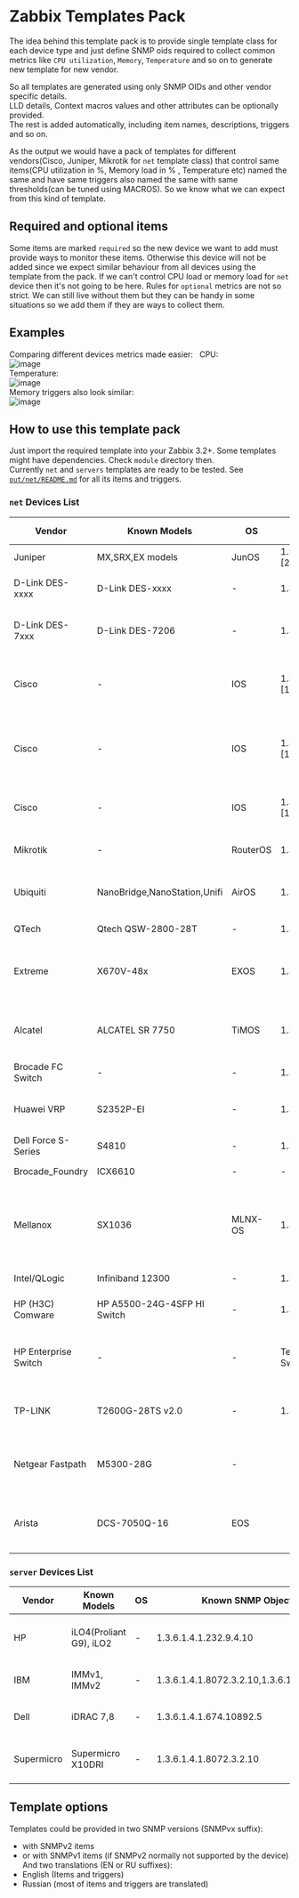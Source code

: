 # Zabbix Templates Pack
The idea behind this template pack is to provide single template class for each device type and just define SNMP oids required to collect common metrics like `CPU utilization`, `Memory`, `Temperature` and so on to generate new template for new vendor.  


So all templates are generated using only SNMP OIDs and other vendor specific details.  
LLD details, Context macros values and other attributes can be optionally provided.   
The rest is added automatically, including item names, descriptions, triggers and so on.  

As the output we would have a pack of templates for different vendors(Cisco, Juniper, Mikrotik for `net` template class) that control same items(CPU utilization in %, Memory load in % , Temperature etc) named the same and have same triggers also named the same with same thresholds(can be tuned using MACROS). So we know what we can expect from this kind of template.  



## Required and optional items  
Some items are marked `required` so the new device we want to add must provide ways to monitor these items. Otherwise this device will not be added since we expect similar behaviour from all devices using the template from the pack. If we can't control CPU load or memory load for `net` device then it's not going to be here.
Rules for `optional` metrics are not so strict. We can still live without them but they can be handy in some situations so we add them if they are ways to collect them.  

## Examples
Comparing different devices metrics made easier:  
CPU:  
![image](https://cloud.githubusercontent.com/assets/14870891/22948032/1ef3a5e0-f30e-11e6-8886-43f38998000d.png)  
Temperature:  
![image](https://cloud.githubusercontent.com/assets/14870891/22948078/4d41a514-f30e-11e6-846e-acb5d782f903.png)  
Memory triggers also look similar:  
![image](https://cloud.githubusercontent.com/assets/14870891/22948146/842493e8-f30e-11e6-927a-79d13ca9ef5b.png)  


## How to use this template pack  
Just import the required template into your Zabbix 3.2+. Some templates might have dependencies. Check `module` directory then.  
Currently `net` and `servers` templates are ready to be tested.  See [`out/net/README.md`](https://github.com/v-zhuravlev/zbx_template_pack/tree/master/out/net) for all its items and triggers. 

### `net` Devices List  
|Vendor|Known Models|OS|Known SNMP ObjectID|Template Net name|MIBS used|Reference|  
|----|-----|----|-----|------|---------|----------|    
|Juniper|	MX,SRX,EX models|JunOS|1.3.6.1.4.1.636.1.1.1.2.[29,39]|Template Net Juniper|JUNIPER-MIB|-|  
|D-Link DES-xxxx|D-Link DES-xxxx|-|1.3.6.1.4.1.171.10.113.3.1|Template Net D-Link DES|DLINK-AGENT-MIB,EQUIPMENT-MIB|-|
|D-Link DES-7xxx|D-Link DES-7206|-|1.3.6.1.4.1.171.10.97.1.1|Template Net D-Link DES 7200|ENTITY-MIB,MY-SYSTEM-MIB,MY-PROCESS-MIB,MY-MEMORY-MIB|-|
|Cisco|-|IOS|1.3.6.1.4.1.9.1.\[1045,1208,896,864\]|Template Net Cisco IOS Software releases 12.2\_3.5\_ or later|CISCO-PROCESS-MIB,CISCO-MEMORY-POOL-MIB,CISCO-ENVMON-MIB|<http://www.cisco.com/c/en/us/support/docs/ip/simple-network-management-protocol-snmp/15216-contiguous-memory.html> , <http://www.cisco.com/c/en/us/support/docs/ip/simple-network-management-protocol-snmp/15215-collect-cpu-util-snmp.html>|  
|Cisco|-|IOS|1.3.6.1.4.1.9.1.\[1045,1208,896,864\]|Template Net Cisco IOS Software releases later to 12.0\_3\_T and prior to 12.2\_3.5\_|CISCO-PROCESS-MIB,CISCO-MEMORY-POOL-MIB,CISCO-ENVMON-MIB|<http://www.cisco.com/c/en/us/support/docs/ip/simple-network-management-protocol-snmp/15216-contiguous-memory.html>, <http://www.cisco.com/c/en/us/support/docs/ip/simple-network-management-protocol-snmp/15215-collect-cpu-util-snmp.html>|  
|Cisco|-|IOS|1.3.6.1.4.1.9.1.\[1045,1208,896,864\]|Template Net Cisco IOS Software releases prior to 12.0\_3\_T|OLD-CISCO-CPU-MIB,CISCO-MEMORY-POOL-MIB|<http://www.cisco.com/c/en/us/support/docs/ip/simple-network-management-protocol-snmp/15216-contiguous-memory.html>, <http://www.cisco.com/c/en/us/support/docs/ip/simple-network-management-protocol-snmp/15215-collect-cpu-util-snmp.html>|  
|Mikrotik|-|RouterOS|1.3.6.1.4.1.14988.1|Template Net Mikrotik|MIKROTIK-MIB,HOST-RESOURCES-MIB|-|  
|Ubiquiti|NanoBridge,NanoStation,Unifi|AirOS|1.3.6.1.4.1.10002.1|Template Net Ubiquiti AirOS|FROGFOOT-RESOURCES-MIB,IEEE802dot11-MIB|-|  
|QTech|Qtech QSW-2800-28T|-|1.3.6.1.4.1.27514.1.1.1.49|Template Net QTech QSW|QTECH-MIB,ENTITY-MIB|-|  
|Extreme|	X670V-48x|EXOS|1.3.6.1.4.1.1916.2.168|Template Net Extreme EXOS|	EXTREME-SYSTEM-MIB,EXTREME-SOFTWARE-MONITOR-MIB|-|  
|Alcatel|ALCATEL SR 7750|TiMOS|1.3.6.1.4.1.6527.1.3.4|Template Net Alcatel Timetra TiMOS|EXTREME-SYSTEM-MIB,EXTREME-SOFTWARE-MONITOR-MIB|https://share.zabbix.com/network_devices/extreme/template-extreme-x450a|  
|Brocade FC Switch|-|-|1.3.6.1.4.1.1588.2.1.1.[1,71]|Template Net Brocade FC|SW-MIB,ENTITY-MIB|-|  
|Huawei VRP|	S2352P-EI|-|1.3.6.1.4.1.2011.2.23.94|Template Net Huawei VRP|ENTITY-MIB,HUAWEI-ENTITY-EXTENT-MIB|-|  
|Dell Force S-Series|	S4810|-|1.3.6.1.4.1.6027.1.3.14|Template Net Dell Force S-Series|F10-S-SERIES-CHASSIS-MIB|https://www.force10networks.com/csportal20/KnowledgeBase/Documentation.aspx|    
|Brocade_Foundry|ICX6610|-|-|Template Net Brocade_Foundry|FOUNDRY-SN-AGENT-MIB|http://www.brocade.com/en/products-services/switches/campus-network-switches/icx-6610-switch.html|  
|Mellanox|SX1036|MLNX-OS|1.3.6.1.4.1.33049.1.1.1.1036|Template Net Mellanox |HOST-RESOURCES-MIB,ENTITY-MIB,ENTITY-SENSOR-MIB,MELLANOX-MIB|http://www.mellanox.com/page/ethernet_switch_overview,https://community.mellanox.com/docs/DOC-2383,https://www.ibm.com/developerworks/community/wikis/home?lang=en#!/wiki/Welcome%20to%20High%20Performance%20Computing%20(HPC)%20Central/page/Mellanox%20InfiniBand%20Management%20and%20Monitoring%20Best%20Practices|
|Intel/QLogic|Infiniband 12300|-|1.3.6.1.4.1.10222.7.1.2|Template Net QLogic Infiniband |ICS-CHASSIS-MIB|https://www.intel.com/content/www/us/en/high-performance-computing-fabrics/true-scale-12000-switch-family.html,https://www.ietf.org/proceedings/53/I-D/draft-ietf-ipoib-ibif-mib-01.txt|
|HP (H3C) Comware|HP A5500-24G-4SFP HI Switch|-|1.3.6.1.4.1.25506.11.1.101|Template Net HP Comware HH3C |HH3C-ENTITY-EXT-MIB,ENTITY-MIB|http://certifiedgeek.weebly.com/blog/hp-comware-snmp-mib-for-cpu-memory-and-temperature|
|HP Enterprise Switch|-|-|Template Net HP Enterprise Switch|STATISTICS-MIB,NETSWITCH-MIB,HP-ICF-CHASSIS,ENTITY-MIB,SEMI-MIB||
|TP-LINK|T2600G-28TS v2.0|-|1.3.6.1.4.1.11863.5.33|Template Net TP-LINK|TPLINK-SYSMONITOR-MIB,TPLINK-SYSINFO-MIB|http://www.tp-linkru.com/download/T2600G-28TS.html#MIBs_Files|
|Netgear Fastpath|M5300-28G|-||Template Net Netgear Fastpath|FASTPATH-SWITCHING-MIB,FASTPATH-BOXSERVICES-PRIVATE-MIB||
|Arista|DCS-7050Q-16|EOS||Template Net Arista|HOST-RESOURCES-MIB,ENTITY-MIB,ENTITY-SENSOR-MIB|https://www.arista.com/en/support/product-documentation/arista-snmp-mibs|

### `server` Devices List  
|Vendor|Known Models|OS|Known SNMP ObjectID|Template name|MIBS used|Reference|  
|----|-----|----|-----|------|---------|----------|    
|HP|iLO4(Proliant G9), iLO2|-|1.3.6.1.4.1.232.9.4.10|Template Server HP iLO|CPQIDA-MIB, CPQHLTH-MIB|-|  
|IBM|IMMv1, IMMv2|-|1.3.6.1.4.1.8072.3.2.10,1.3.6.1.4.1.2.3.51.3|Template Server IBM IMM|IMM-MIB|-|
|Dell|iDRAC 7,8|-|1.3.6.1.4.1.674.10892.5|Template Server Dell iDRAC|IDRAC-MIB-SMIv2|-|
|Supermicro|Supermicro X10DRI|-|1.3.6.1.4.1.8072.3.2.10|Template Server Supermicro Aten|ATEN-IPMI-MIB|-|

## Template options  
Templates could be provided in two SNMP versions (SNMPvx suffix):  
- with SNMPv2 items  
- or with SNMPv1 items (if SNMPv2 normally not supported by the device)  
And two translations (EN or RU suffixes):  
- English (Items and triggers)  
- Russian (most of items and triggers are translated)  
